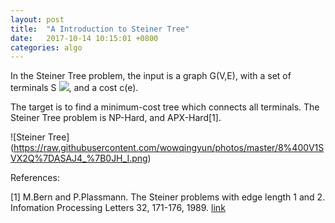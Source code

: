 ```yaml
---
layout: post
title:  "A Introduction to Steiner Tree"
date:   2017-10-14 10:15:01 +0800
categories: algo
---
```


In the Steiner Tree problem, the input is a graph G(V,E), with a set of terminals S <img src="http://latex.codecogs.com/gif.latex?\subseteq V" />, and a cost c(e). 

The target is to find a minimum-cost tree which connects all terminals.
The Steiner Tree problem is NP-Hard, and APX-Hard[1].

![Steiner Tree] (https://raw.githubusercontent.com/wowqingyun/photos/master/8%400V1SVX2Q%7DASAJ4_%7B0JH_I.png)


References:

[1] M.Bern and P.Plassmann. The Steiner problems with edge length 1 and 2. Infomation Processing Letters 32, 171-176, 1989. [link](https://dl.acm.org/citation.cfm?id=69689)
